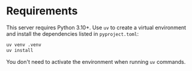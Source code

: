 # Requirements

This server requires Python 3.10+. Use `uv` to create a virtual environment and
install the dependencies listed in `pyproject.toml`:

```bash
uv venv .venv
uv install
```

You don't need to activate the environment when running `uv` commands.
